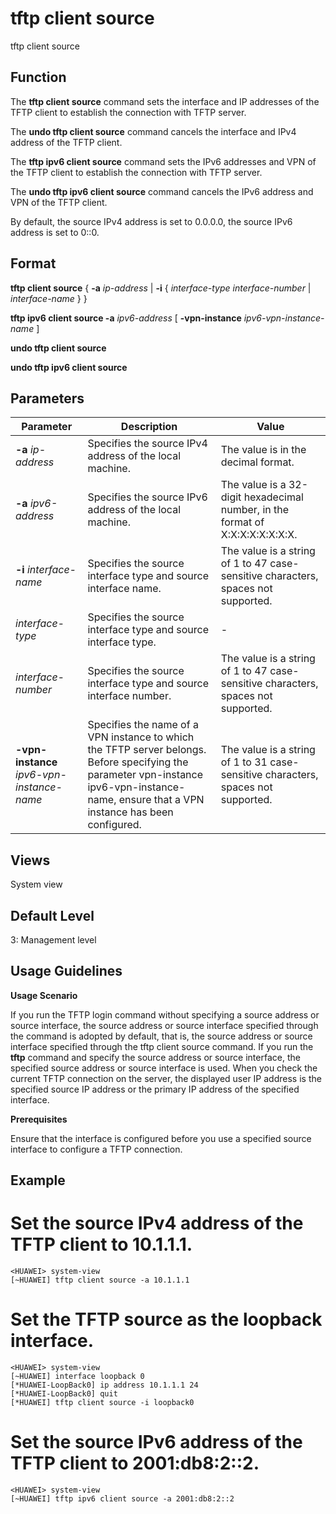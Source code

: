 tftp client source
==================

tftp client source

Function
--------



The **tftp client source** command sets the interface and IP addresses of the TFTP client to establish the connection with TFTP server.

The **undo tftp client source** command cancels the interface and IPv4 address of the TFTP client.

The **tftp ipv6 client source** command sets the IPv6 addresses and VPN of the TFTP client to establish the connection with TFTP server.

The **undo tftp ipv6 client source** command cancels the IPv6 address and VPN of the TFTP client.



By default, the source IPv4 address is set to 0.0.0.0, the source IPv6 address is set to 0::0.


Format
------

**tftp client source** { **-a** *ip-address* | **-i** { *interface-type* *interface-number* | *interface-name* } }

**tftp ipv6 client source -a** *ipv6-address* [ **-vpn-instance** *ipv6-vpn-instance-name* ]

**undo tftp client source**

**undo tftp ipv6 client source**


Parameters
----------

| Parameter | Description | Value |
| --- | --- | --- |
| **-a** *ip-address* | Specifies the source IPv4 address of the local machine. | The value is in the decimal format. |
| **-a** *ipv6-address* | Specifies the source IPv6 address of the local machine. | The value is a 32-digit hexadecimal number, in the format of X:X:X:X:X:X:X:X. |
| **-i** *interface-name* | Specifies the source interface type and source interface name. | The value is a string of 1 to 47 case-sensitive characters, spaces not supported. |
| *interface-type* | Specifies the source interface type and source interface type. | - |
| *interface-number* | Specifies the source interface type and source interface number. | The value is a string of 1 to 47 case-sensitive characters, spaces not supported. |
| **-vpn-instance** *ipv6-vpn-instance-name* | Specifies the name of a VPN instance to which the TFTP server belongs.  Before specifying the parameter vpn-instance ipv6-vpn-instance-name, ensure that a VPN instance has been configured. | The value is a string of 1 to 31 case-sensitive characters, spaces not supported. |



Views
-----

System view


Default Level
-------------

3: Management level


Usage Guidelines
----------------

**Usage Scenario**



If you run the TFTP login command without specifying a source address or source interface, the source address or source interface specified through the command is adopted by default, that is, the source address or source interface specified through the tftp client source command. If you run the **tftp** command and specify the source address or source interface, the specified source address or source interface is used. When you check the current TFTP connection on the server, the displayed user IP address is the specified source IP address or the primary IP address of the specified interface.



**Prerequisites**

Ensure that the interface is configured before you use a specified source interface to configure a TFTP connection.


Example
-------

# Set the source IPv4 address of the TFTP client to 10.1.1.1.
```
<HUAWEI> system-view
[~HUAWEI] tftp client source -a 10.1.1.1

```

# Set the TFTP source as the loopback interface.
```
<HUAWEI> system-view
[~HUAWEI] interface loopback 0
[*HUAWEI-LoopBack0] ip address 10.1.1.1 24
[*HUAWEI-LoopBack0] quit
[*HUAWEI] tftp client source -i loopback0

```

# Set the source IPv6 address of the TFTP client to 2001:db8:2::2.
```
<HUAWEI> system-view
[~HUAWEI] tftp ipv6 client source -a 2001:db8:2::2

```